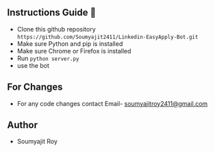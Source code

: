 ## Instructions Guide 🔌

- Clone this github repository `https://github.com/Soumyajit2411/Linkedin-EasyApply-Bot.git`
- Make sure Python and pip is installed
- Make sure Chrome or Firefox is installed
- Run `python server.py`
- use the bot

## For Changes 

- For any code changes contact Email- soumyajitroy2411@gmail.com

## Author 

- Soumyajit Roy